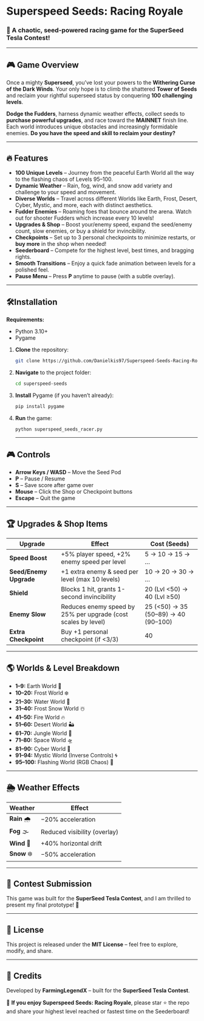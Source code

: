 # Superspeed Seeds: Racing Royale

### 🚀 A chaotic, seed-powered racing game for the SuperSeed Tesla Contest!

---

## 🎮 Game Overview

Once a mighty **Superseed**, you’ve lost your powers to the **Withering Curse of the Dark Winds**. Your only hope is to climb the shattered **Tower of Seeds** and reclaim your rightful superseed status by conquering **100 challenging levels**. 

**Dodge the Fudders**, harness dynamic weather effects, collect seeds to **purchase powerful upgrades**, and race toward the **MAINNET** finish line. Each world introduces unique obstacles and increasingly formidable enemies. **Do you have the speed and skill to reclaim your destiny?**

---

## 🔥 Features

- **100 Unique Levels** – Journey from the peaceful Earth World all the way to the flashing chaos of Levels 95–100.  
- **Dynamic Weather** – Rain, fog, wind, and snow add variety and challenge to your speed and movement.  
- **Diverse Worlds** – Travel across different Worlds like Earth, Frost, Desert, Cyber, Mystic, and more, each with distinct aesthetics.  
- **Fudder Enemies** – Roaming foes that bounce around the arena. Watch out for shooter Fudders which increase every 10 levels!  
- **Upgrades & Shop** – Boost your/enemy speed, expand the seed/enemy count, slow enemies, or buy a shield for invincibility.  
- **Checkpoints** – Set up to 3 personal checkpoints to minimize restarts, or **buy more** in the shop when needed!  
- **Seederboard** – Compete for the highest level, best times, and bragging rights.  
- **Smooth Transitions** – Enjoy a quick fade animation between levels for a polished feel.  
- **Pause Menu** – Press **P** anytime to pause (with a subtle overlay).  


---


 ## 🛠️Installation

**Requirements:**
- Python 3.10+  
- Pygame

1. **Clone** the repository:
    ```bash
    git clone https://github.com/Danielkis97/Superspeed-Seeds-Racing-Royale
    ```
2. **Navigate** to the project folder:
    ```bash
    cd superspeed-seeds
    ```
3. **Install** Pygame (if you haven’t already):
    ```bash
    pip install pygame
    ```
4. **Run** the game:
    ```bash
    python superspeed_seeds_racer.py
    ```

    ---

## 🎮 Controls

- **Arrow Keys / WASD** – Move the Seed Pod  
- **P** – Pause / Resume  
- **S** – Save score after game over  
- **Mouse** – Click the Shop or Checkpoint buttons  
- **Escape** – Quit the game  

---

## 🏆 Upgrades & Shop Items

| Upgrade                | Effect                                                          | Cost (Seeds)                     |
|------------------------|----------------------------------------------------------------|----------------------------------|
| **Speed Boost**        | +5% player speed, +2% enemy speed per level                    | 5 → 10 → 15 → …                  |
| **Seed/Enemy Upgrade** | +1 extra enemy & seed per level (max 10 levels)               | 10 → 20 → 30 → …                 |
| **Shield**             | Blocks 1 hit, grants 1-second invincibility                   | 20 (Lvl <50) → 40 (Lvl ≥50)      |
| **Enemy Slow**         | Reduces enemy speed by 25% per upgrade (cost scales by level) | 25 (<50) → 35 (50–89) → 40 (90–100) |
| **Extra Checkpoint**   | Buy +1 personal checkpoint (if <3/3)                          | 40                               |

---

## 🌎 Worlds & Level Breakdown

- **1–9:** Earth World 🌱  
- **10–20:** Frost World ❄️  
- **21–30:** Water World 🌊  
- **31–40:** Frost Snow World ☃️  
- **41–50:** Fire World 🔥  
- **51–60:** Desert World 🏜️  
- **61–70:** Jungle World 🌿  
- **71–80:** Space World 🛸  
- **81–90:** Cyber World 🤖  
- **91–94:** Mystic World (Inverse Controls) 🌀  
- **95–100:** Flashing World (RGB Chaos) 🌈  

---

## 🌦️ Weather Effects

| Weather     | Effect                        |
|-------------|-------------------------------|
| **Rain** 🌧️ | −20% acceleration            |
| **Fog** 🌫️  | Reduced visibility (overlay) |
| **Wind** 💨 | +40% horizontal drift         |
| **Snow** ❄️ | −50% acceleration            |

---

## 📜 Contest Submission

This game was built for the **SuperSeed Tesla Contest**, and I am thrilled to present my final prototype! 🚀

---

## 📌 License

This project is released under the **MIT License** – feel free to explore, modify, and share.

---

## 👥 Credits

Developed by **FarmingLegendX** – built for the **SuperSeed Tesla Contest**.  

🌱 **If you enjoy Superspeed Seeds: Racing Royale**, please star ⭐ the repo and share your highest level reached or fastest time on the Seederboard!  
